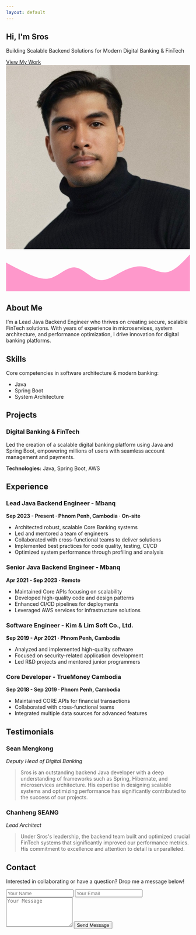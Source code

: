 ```yaml
---
layout: default
---
```


<!-- Hero Section -->
<section class="hero" id="home">
  <div class="glitch-overlay"></div>
  <div class="container hero-content fade-up">
    <div class="hero-text">
      <h1 class="glitch-title" data-text="Sros">Hi, I'm <span>Sros</span></h1>
      <p>
        Building Scalable Backend Solutions for Modern Digital Banking &amp; FinTech
      </p>
      <a href="#projects" class="btn-primary neon-btn">View My Work</a>
    </div>
    <!-- Hero image remains (the only place we keep an image) -->
    <div class="hero-img">
      <img
        src="/assets/sros.jpg"
        alt="Profile"
        class="profile-pic"
      />
    </div>
  </div>
  <!-- Cyber Wave SVG -->
  <div class="wave-container">
    <svg viewBox="0 0 1440 320" preserveAspectRatio="none">
      <path
        fill="#ff0080"
        fill-opacity="0.4"
        d="M0,96L30,112C60,128,120,160,180,186.7C240,213,300,235,360,213.3C420,192,480,128,540,133.3C600,139,660,213,720,229.3C780,245,840,203,900,170.7C960,139,1020,117,1080,128C1140,139,1200,181,1260,170.7C1320,160,1380,96,1410,64L1440,32L1440,320L1410,320C1380,320,1320,320,1260,320C1200,320,1140,320,1080,320C1020,320,960,320,900,320C840,320,780,320,720,320C660,320,600,320,540,320C480,320,420,320,360,320C300,320,240,320,180,320C120,320,60,320,30,320L0,320Z"
      ></path>
    </svg>
  </div>
</section>

<!-- About Section -->
<section class="section about fade-up" id="about">
  <div class="container section-content">
    <div class="section-title">
      <h2>About Me</h2>
      <div class="underline"></div>
    </div>
    <div class="about-grid">
      <div class="about-text">
        <p>
          I’m a Lead Java Backend Engineer who thrives on creating secure,
          scalable FinTech solutions. With years of experience in microservices,
          system architecture, and performance optimization, I drive innovation
          for digital banking platforms.
        </p>
      </div>
      <!-- No about image (removed) -->
    </div>
  </div>
</section>

<!-- Skills Section -->
<section class="section fade-up" id="skills">
  <div class="container section-content">
    <div class="section-title">
      <h2>Skills</h2>
      <div class="underline"></div>
    </div>
    <p class="contact-intro">
      Core competencies in software architecture &amp; modern banking:
    </p>
    <ul class="skills-list">
      <li>Java</li>
      <li>Spring Boot</li>
      <li>System Architecture</li>
    </ul>
  </div>
</section>

<!-- Projects Section -->
<section class="section projects fade-up" id="projects">
  <div class="container section-content">
    <div class="section-title">
      <h2>Projects</h2>
      <div class="underline"></div>
    </div>
    <div class="projects-grid">
      <!-- No project images, only textual info -->
      <div class="project-card neon-card">
        <div class="project-info">
          <h3>Digital Banking &amp; FinTech</h3>
          <p>
            Led the creation of a scalable digital banking platform using Java
            and Spring Boot, empowering millions of users with seamless account
            management and payments.
          </p>
          <p><strong>Technologies:</strong> Java, Spring Boot, AWS</p>
        </div>
      </div>
    </div>
  </div>
</section>

<!-- Experience Section (centered with background image) -->
<section class="section fade-up experience-bg" id="experience">
  <div class="container section-content experience-content">
    <div class="section-title">
      <h2>Experience</h2>
      <div class="underline"></div>
    </div>
    <!-- Reverted to original text-based approach, but centered + new background -->
    <div class="experience-list">
      <div class="experience-item">
        <h3>Lead Java Backend Engineer - Mbanq</h3>
        <p><strong>Sep 2023 - Present · Phnom Penh, Cambodia · On-site</strong></p>
        <ul>
          <li>Architected robust, scalable Core Banking systems</li>
          <li>Led and mentored a team of engineers</li>
          <li>Collaborated with cross-functional teams to deliver solutions</li>
          <li>Implemented best practices for code quality, testing, CI/CD</li>
          <li>Optimized system performance through profiling and analysis</li>
        </ul>
      </div>
      <div class="experience-item">
        <h3>Senior Java Backend Engineer - Mbanq</h3>
        <p><strong>Apr 2021 - Sep 2023 · Remote</strong></p>
        <ul>
          <li>Maintained Core APIs focusing on scalability</li>
          <li>Developed high-quality code and design patterns</li>
          <li>Enhanced CI/CD pipelines for deployments</li>
          <li>Leveraged AWS services for infrastructure solutions</li>
        </ul>
      </div>
      <div class="experience-item">
        <h3>Software Engineer - Kim &amp; Lim Soft Co., Ltd.</h3>
        <p><strong>Sep 2019 - Apr 2021 · Phnom Penh, Cambodia</strong></p>
        <ul>
          <li>Analyzed and implemented high-quality software</li>
          <li>Focused on security-related application development</li>
          <li>Led R&amp;D projects and mentored junior programmers</li>
        </ul>
      </div>
      <div class="experience-item">
        <h3>Core Developer - TrueMoney Cambodia</h3>
        <p><strong>Sep 2018 - Sep 2019 · Phnom Penh, Cambodia</strong></p>
        <ul>
          <li>Maintained CORE APIs for financial transactions</li>
          <li>Collaborated with cross-functional teams</li>
          <li>Integrated multiple data sources for advanced features</li>
        </ul>
      </div>
    </div>
  </div>
</section>

<!-- Testimonials Section -->
<section class="section fade-up" id="testimonials">
  <div class="container section-content">
    <div class="section-title">
      <h2>Testimonials</h2>
      <div class="underline"></div>
    </div>
    <div class="testimonial-list">
      <div class="testimonial-item neon-card">
        <h3>Sean Mengkong</h3>
        <p><em>Deputy Head of Digital Banking</em></p>
        <blockquote>Sros is an outstanding backend Java developer with a deep understanding
          of frameworks such as Spring, Hibernate, and microservices architecture.
          His expertise in designing scalable systems and optimizing performance
          has significantly contributed to the success of our projects.</blockquote>
      </div>
      <div class="testimonial-item neon-card">
        <h3>Chanheng SEANG</h3>
        <p><em>Lead Architect</em></p>
        <blockquote>Under Sros's leadership, the backend team built and optimized crucial
          FinTech systems that significantly improved our performance metrics.
          His commitment to excellence and attention to detail is unparalleled.</blockquote>
      </div>
    </div>
  </div>
</section>

<!-- Contact Section -->
<section class="section contact fade-up" id="contact">
  <div class="container section-content">
    <div class="section-title">
      <h2>Contact</h2>
      <div class="underline"></div>
    </div>
    <p class="contact-intro">
      Interested in collaborating or have a question? Drop me a message below!
    </p>
    <form action="#" class="contact-form">
      <div class="input-group">
        <input
          type="text"
          name="name"
          placeholder="Your Name"
          required
        />
        <input
          type="email"
          name="email"
          placeholder="Your Email"
          required
        />
      </div>
      <textarea
        name="message"
        rows="5"
        placeholder="Your Message"
        required
      ></textarea>
      <button type="submit" class="btn-primary neon-btn">Send Message</button>
    </form>
  </div>
</section>